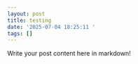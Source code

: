 ```yaml
---
layout: post
title: testing
date: '2025-07-04 18:25:11 '
tags: []
---
```


Write your post content here in markdown!

